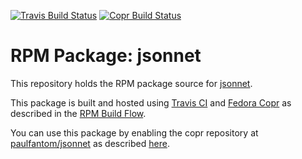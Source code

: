 [![Travis Build Status](https://travis-ci.com/paulfantom/jsonnet-rpm.svg?branch=master)](https://travis-ci.com/paulfantom/jsonnet-rpm)
[![Copr Build Status](https://copr.fedorainfracloud.org/coprs/paulfantom/jsonnet/package/jsonnet/status_image/last_build.png)](https://copr.fedorainfracloud.org/coprs/paulfantom/jsonnet/)
# RPM Package: jsonnet

This repository holds the RPM package source for [jsonnet](https://github.com/google/jsonnet).

This package is built and hosted using [Travis CI](https://travis-ci.com) and [Fedora Copr](https://copr.fedorainfracloud.org/) as described in the [RPM Build Flow](https://gist.github.com/abn/daf262e7e454509df1429c87068923d1).

You can use this package by enabling the copr repository at [paulfantom/jsonnet](https://copr.fedorainfracloud.org/coprs/paulfantom/jsonnet/) as described [here](https://fedorahosted.org/copr/wiki/HowToEnableRepo).
